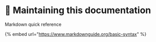 # 🚧 Maintaining this documentation





Markdown quick reference

{% embed url="https://www.markdownguide.org/basic-syntax" %}



